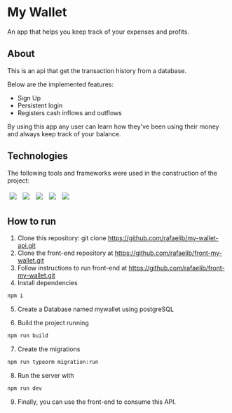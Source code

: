 # My Wallet

An app that helps you keep track of your expenses and profits.

## About

This is an api that get the transaction history from a database.

Below are the implemented features:

- Sign Up
- Persistent login
- Registers cash inflows and outflows

By using this app any user can learn how they've been using their money and always keep track of your balance.

## Technologies

The following tools and frameworks were used in the construction of the project:<br>

<p>
  <img style='margin: 5px;' src='https://img.shields.io/badge/Node.js-339933?style=for-the-badge&logo=nodedotjs&logoColor=white'>
  <img style='margin: 5px;' src='https://img.shields.io/badge/JavaScript-323330?style=for-the-badge&logo=javascript&logoColor=F7DF1E'>
  <img style='margin: 5px;' src='https://img.shields.io/badge/PostgreSQL-316192?style=for-the-badge&logo=postgresql&logoColor=white'>
  <img style='margin: 5px;' src="https://img.shields.io/badge/Express.js-000000?style=for-the-badge&logo=express&logoColor=white"/>
  <img style='margin: 5px;' src="https://img.shields.io/badge/Jest-C21325?style=for-the-badge&logo=jest&logoColor=white"/>
</p>

## How to run

1. Clone this repository: git clone https://github.com/rafaelib/my-wallet-api.git
2. Clone the front-end repository at https://github.com/rafaelib/front-my-wallet.git
3. Follow instructions to run front-end at https://github.com/rafaelib/front-my-wallet.git
4. Install dependencies

```bash
npm i
```

5. Create a Database named mywallet using postgreSQL

6. Build the project running

```bash
npm run build
```

7. Create the migrations

```bash
npm run typeorm migration:run
```

8. Run the server with

```bash
npm run dev
```

9. Finally, you can use the front-end to consume this API.
